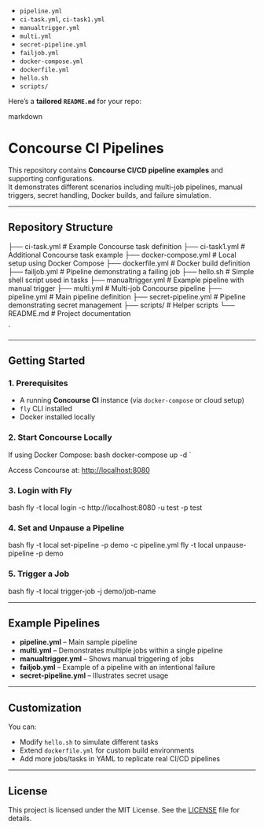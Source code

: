 
* `pipeline.yml`
* `ci-task.yml`, `ci-task1.yml`
* `manualtrigger.yml`
* `multi.yml`
* `secret-pipeline.yml`
* `failjob.yml`
* `docker-compose.yml`
* `dockerfile.yml`
* `hello.sh`
* `scripts/`

Here’s a **tailored `README.md`** for your repo:

markdown
# Concourse CI Pipelines

This repository contains **Concourse CI/CD pipeline examples** and supporting configurations.  
It demonstrates different scenarios including multi-job pipelines, manual triggers, secret handling, Docker builds, and failure simulation.

---

## Repository Structure



├── ci-task.yml           # Example Concourse task definition
├── ci-task1.yml          # Additional Concourse task example
├── docker-compose.yml    # Local setup using Docker Compose
├── dockerfile.yml        # Docker build definition
├── failjob.yml           # Pipeline demonstrating a failing job
├── hello.sh              # Simple shell script used in tasks
├── manualtrigger.yml     # Example pipeline with manual trigger
├── multi.yml             # Multi-job Concourse pipeline
├── pipeline.yml          # Main pipeline definition
├── secret-pipeline.yml   # Pipeline demonstrating secret management
├── scripts/              # Helper scripts
└── README.md             # Project documentation

`

---

## Getting Started

### 1. Prerequisites
- A running **Concourse CI** instance (via `docker-compose` or cloud setup)
- `fly` CLI installed
- Docker installed locally

### 2. Start Concourse Locally
If using Docker Compose:
bash
docker-compose up -d
`

Access Concourse at: [http://localhost:8080](http://localhost:8080)

### 3. Login with Fly

bash
fly -t local login -c http://localhost:8080 -u test -p test


### 4. Set and Unpause a Pipeline

bash
fly -t local set-pipeline -p demo -c pipeline.yml
fly -t local unpause-pipeline -p demo


### 5. Trigger a Job

bash
fly -t local trigger-job -j demo/job-name


---

## Example Pipelines

* **pipeline.yml** – Main sample pipeline
* **multi.yml** – Demonstrates multiple jobs within a single pipeline
* **manualtrigger.yml** – Shows manual triggering of jobs
* **failjob.yml** – Example of a pipeline with an intentional failure
* **secret-pipeline.yml** – Illustrates secret usage

---

## Customization

You can:

* Modify `hello.sh` to simulate different tasks
* Extend `dockerfile.yml` for custom build environments
* Add more jobs/tasks in YAML to replicate real CI/CD pipelines

---

## License

This project is licensed under the MIT License. See the [LICENSE](./LICENSE) file for details.



